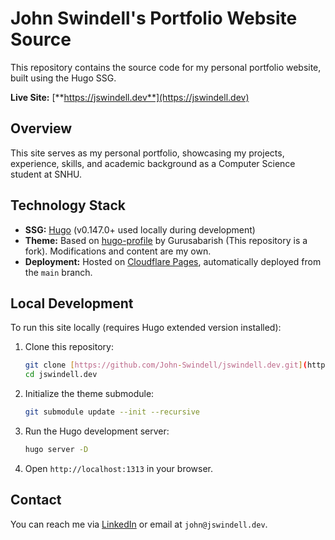 # John Swindell's Portfolio Website Source

This repository contains the source code for my personal portfolio website, built using the Hugo SSG.

**Live Site:** [**https://jswindell.dev**](https://jswindell.dev)

## Overview

This site serves as my personal portfolio, showcasing my projects, experience, skills, and academic background as a Computer Science student at SNHU.

## Technology Stack

* **SSG:** [Hugo](https://gohugo.io/) (v0.147.0+ used locally during development)
* **Theme:** Based on [hugo-profile](https://github.com/gurusabarish/hugo-profile) by Gurusabarish (This repository is a fork). Modifications and content are my own.
* **Deployment:** Hosted on [Cloudflare Pages](https://pages.cloudflare.com/), automatically deployed from the `main` branch.

## Local Development

To run this site locally (requires Hugo extended version installed):

1.  Clone this repository:
    ```bash
    git clone [https://github.com/John-Swindell/jswindell.dev.git](https://github.com/John-Swindell/jswindell.dev.git)
    cd jswindell.dev
    ```
2.  Initialize the theme submodule:
    ```bash
    git submodule update --init --recursive
    ```
3.  Run the Hugo development server:
    ```bash
    hugo server -D
    ```
4.  Open `http://localhost:1313` in your browser.

## Contact

You can reach me via [LinkedIn](https://www.linkedin.com/in/john-swindell/) or email at `john@jswindell.dev`.
